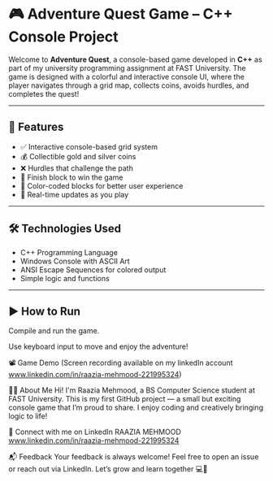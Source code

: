 # 🎮 Adventure Quest Game – C++ Console Project

Welcome to **Adventure Quest**, a console-based game developed in **C++** as part of my university programming assignment at FAST University. The game is designed with a colorful and interactive console UI, where the player navigates through a grid map, collects coins, avoids hurdles, and completes the quest!

---

## 🧠 Features

- ✅ Interactive console-based grid system  
- 💰 Collectible gold and silver coins  
- ❌ Hurdles that challenge the path  
- 🏁 Finish block to win the game  
- 🎨 Color-coded blocks for better user experience  
- 🔄 Real-time updates as you play

---

## 🛠️ Technologies Used

- C++ Programming Language  
- Windows Console with ASCII Art  
- ANSI Escape Sequences for colored output  
- Simple logic and functions

---

## ▶️ How to Run
Compile and run the game.

Use keyboard input to move and enjoy the adventure!

📽️ Game Demo
(Screen recording available on my linkedIn account www.linkedin.com/in/raazia-mehmood-221995324)

🙋‍♀️ About Me
Hi! I'm Raazia Mehmood, a BS Computer Science student at FAST University.
This is my first GitHub project — a small but exciting console game that I’m proud to share. I enjoy coding and creatively bringing logic to life!

📌 Connect with me on LinkedIn RAAZIA MEHMOOD 
www.linkedin.com/in/raazia-mehmood-221995324

📬 Feedback
Your feedback is always welcome! Feel free to open an issue or reach out via LinkedIn.
Let’s grow and learn together 💻🌱
